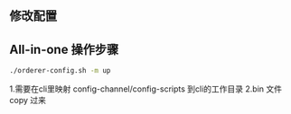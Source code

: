 修改配置
--------

All-in-one  操作步骤
--------

```bash
./orderer-config.sh -m up
```

1.需要在cli里映射 config-channel/config-scripts 到cli的工作目录
2.bin 文件copy 过来
